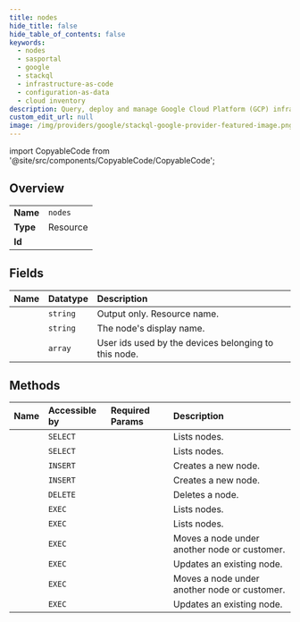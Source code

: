 ```yaml
---
title: nodes
hide_title: false
hide_table_of_contents: false
keywords:
  - nodes
  - sasportal
  - google    
  - stackql
  - infrastructure-as-code
  - configuration-as-data
  - cloud inventory
description: Query, deploy and manage Google Cloud Platform (GCP) infrastructure and resources using SQL
custom_edit_url: null
image: /img/providers/google/stackql-google-provider-featured-image.png
---
```


import CopyableCode from '@site/src/components/CopyableCode/CopyableCode';




## Overview
<table><tbody>
<tr><td><b>Name</b></td><td><code>nodes</code></td></tr>
<tr><td><b>Type</b></td><td>Resource</td></tr>
<tr><td><b>Id</b></td><td><CopyableCode code="sasportal.nodes" /></td></tr>
</tbody></table>

## Fields
| Name | Datatype | Description |
|:-----|:---------|:------------|
| <CopyableCode code="name" /> | `string` | Output only. Resource name. |
| <CopyableCode code="displayName" /> | `string` | The node's display name. |
| <CopyableCode code="sasUserIds" /> | `array` | User ids used by the devices belonging to this node. |
## Methods
| Name | Accessible by | Required Params | Description |
|:-----|:--------------|:----------------|:------------|
| <CopyableCode code="nodes_nodes_list" /> | `SELECT` | <CopyableCode code="nodesId" /> | Lists nodes. |
| <CopyableCode code="nodes_nodes_nodes_list" /> | `SELECT` | <CopyableCode code="nodesId, nodesId1" /> | Lists nodes. |
| <CopyableCode code="nodes_nodes_create" /> | `INSERT` | <CopyableCode code="nodesId" /> | Creates a new node. |
| <CopyableCode code="nodes_nodes_nodes_create" /> | `INSERT` | <CopyableCode code="nodesId, nodesId1" /> | Creates a new node. |
| <CopyableCode code="nodes_nodes_delete" /> | `DELETE` | <CopyableCode code="nodesId, nodesId1" /> | Deletes a node. |
| <CopyableCode code="_nodes_nodes_list" /> | `EXEC` | <CopyableCode code="nodesId" /> | Lists nodes. |
| <CopyableCode code="_nodes_nodes_nodes_list" /> | `EXEC` | <CopyableCode code="nodesId, nodesId1" /> | Lists nodes. |
| <CopyableCode code="customers_nodes_move" /> | `EXEC` | <CopyableCode code="customersId, nodesId" /> | Moves a node under another node or customer. |
| <CopyableCode code="customers_nodes_patch" /> | `EXEC` | <CopyableCode code="customersId, nodesId" /> | Updates an existing node. |
| <CopyableCode code="nodes_nodes_move" /> | `EXEC` | <CopyableCode code="nodesId, nodesId1" /> | Moves a node under another node or customer. |
| <CopyableCode code="nodes_nodes_patch" /> | `EXEC` | <CopyableCode code="nodesId, nodesId1" /> | Updates an existing node. |
